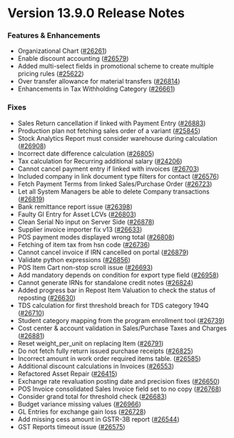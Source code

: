 # Version 13.9.0 Release Notes

### Features & Enhancements
- Organizational Chart ([#26261](https://github.com/dontmanage/dontmanageerp/pull/26261))
- Enable discount accounting ([#26579](https://github.com/dontmanage/dontmanageerp/pull/26579))
- Added multi-select fields in promotional scheme to create multiple pricing rules ([#25622](https://github.com/dontmanage/dontmanageerp/pull/25622))
- Over transfer allowance for material transfers ([#26814](https://github.com/dontmanage/dontmanageerp/pull/26814))
- Enhancements in Tax Withholding Category ([#26661](https://github.com/dontmanage/dontmanageerp/pull/26661))

### Fixes
- Sales Return cancellation if linked with Payment Entry ([#26883](https://github.com/dontmanage/dontmanageerp/pull/26883))
- Production plan not fetching sales order of a variant ([#25845](https://github.com/dontmanage/dontmanageerp/pull/25845))
- Stock Analytics Report must consider warehouse during calculation ([#26908](https://github.com/dontmanage/dontmanageerp/pull/26908))
- Incorrect date difference calculation ([#26805](https://github.com/dontmanage/dontmanageerp/pull/26805))
- Tax calculation for Recurring additional salary ([#24206](https://github.com/dontmanage/dontmanageerp/pull/24206))
- Cannot cancel payment entry if linked with invoices ([#26703](https://github.com/dontmanage/dontmanageerp/pull/26703))
- Included company in link document type filters for contact ([#26576](https://github.com/dontmanage/dontmanageerp/pull/26576))
- Fetch Payment Terms from linked Sales/Purchase Order ([#26723](https://github.com/dontmanage/dontmanageerp/pull/26723))
- Let all System Managers be able to delete Company transactions ([#26819](https://github.com/dontmanage/dontmanageerp/pull/26819))
- Bank remittance report issue ([#26398](https://github.com/dontmanage/dontmanageerp/pull/26398))
- Faulty Gl Entry for Asset LCVs ([#26803](https://github.com/dontmanage/dontmanageerp/pull/26803))
- Clean Serial No input on Server Side ([#26878](https://github.com/dontmanage/dontmanageerp/pull/26878))
- Supplier invoice importer fix v13 ([#26633](https://github.com/dontmanage/dontmanageerp/pull/26633))
- POS payment modes displayed wrong total ([#26808](https://github.com/dontmanage/dontmanageerp/pull/26808))
- Fetching of item tax from hsn code ([#26736](https://github.com/dontmanage/dontmanageerp/pull/26736))
- Cannot cancel invoice if IRN cancelled on portal ([#26879](https://github.com/dontmanage/dontmanageerp/pull/26879))
- Validate python expressions ([#26856](https://github.com/dontmanage/dontmanageerp/pull/26856))
- POS Item Cart non-stop scroll issue ([#26693](https://github.com/dontmanage/dontmanageerp/pull/26693))
- Add mandatory depends on condition for export type field ([#26958](https://github.com/dontmanage/dontmanageerp/pull/26958))
- Cannot generate IRNs for standalone credit notes ([#26824](https://github.com/dontmanage/dontmanageerp/pull/26824))
- Added progress bar in Repost Item Valuation to check the status of reposting ([#26630](https://github.com/dontmanage/dontmanageerp/pull/26630))
- TDS calculation for first threshold breach for TDS category 194Q ([#26710](https://github.com/dontmanage/dontmanageerp/pull/26710))
- Student category mapping from the program enrollment tool ([#26739](https://github.com/dontmanage/dontmanageerp/pull/26739))
- Cost center & account validation in Sales/Purchase Taxes and Charges ([#26881](https://github.com/dontmanage/dontmanageerp/pull/26881))
- Reset weight_per_unit on replacing Item ([#26791](https://github.com/dontmanage/dontmanageerp/pull/26791))
- Do not fetch fully return issued purchase receipts ([#26825](https://github.com/dontmanage/dontmanageerp/pull/26825))
- Incorrect amount in work order required items table.  ([#26585](https://github.com/dontmanage/dontmanageerp/pull/26585))
- Additional discount calculations in Invoices ([#26553](https://github.com/dontmanage/dontmanageerp/pull/26553))
- Refactored Asset Repair ([#26415](https://github.com/dontmanage/dontmanageerp/pull/25798))
- Exchange rate revaluation posting date and precision fixes ([#26650](https://github.com/dontmanage/dontmanageerp/pull/26650))
- POS Invoice consolidated Sales Invoice field set to no copy ([#26768](https://github.com/dontmanage/dontmanageerp/pull/26768))
- Consider grand total for threshold check ([#26683](https://github.com/dontmanage/dontmanageerp/pull/26683))
- Budget variance missing values ([#26966](https://github.com/dontmanage/dontmanageerp/pull/26966))
- GL Entries for exchange gain loss ([#26728](https://github.com/dontmanage/dontmanageerp/pull/26728))
- Add missing cess amount in GSTR-3B report ([#26544](https://github.com/dontmanage/dontmanageerp/pull/26544))
- GST Reports timeout issue ([#26575](https://github.com/dontmanage/dontmanageerp/pull/26575))